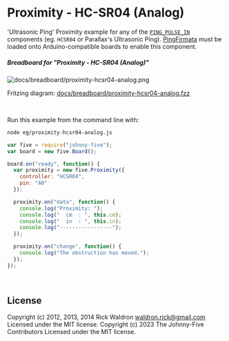 <!--remove-start-->

# Proximity - HC-SR04 (Analog)

<!--remove-end-->


'Ultrasonic Ping' Proximity example for any of the [`PING_PULSE_IN`](http://johnny-five.io/api/proximity/#controller-alias-table) components (eg. `HCSR04` or Parallax's Ultrasonic Ping). [PingFirmata](http://johnny-five.io/api/proximity/#pingfirmata) must be loaded onto Arduino-compatible boards to enable this component.





##### Breadboard for "Proximity - HC-SR04 (Analog)"



![docs/breadboard/proximity-hcsr04-analog.png](breadboard/proximity-hcsr04-analog.png)<br>

Fritzing diagram: [docs/breadboard/proximity-hcsr04-analog.fzz](breadboard/proximity-hcsr04-analog.fzz)

&nbsp;




Run this example from the command line with:
```bash
node eg/proximity-hcsr04-analog.js
```


```javascript
var five = require("johnny-five");
var board = new five.Board();

board.on("ready", function() {
  var proximity = new five.Proximity({
    controller: "HCSR04",
    pin: "A0"
  });

  proximity.on("data", function() {
    console.log("Proximity: ");
    console.log("  cm  : ", this.cm);
    console.log("  in  : ", this.in);
    console.log("-----------------");
  });

  proximity.on("change", function() {
    console.log("The obstruction has moved.");
  });
});

```








&nbsp;

<!--remove-start-->

## License
Copyright (c) 2012, 2013, 2014 Rick Waldron <waldron.rick@gmail.com>
Licensed under the MIT license.
Copyright (c) 2023 The Johnny-Five Contributors
Licensed under the MIT license.

<!--remove-end-->
